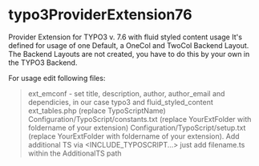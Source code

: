# typo3ProviderExtension76
Provider Extension for TYPO3 v. 7.6 with fluid styled content usage
It's defined for usage of one Default, a OneCol and TwoCol Backend Layout.
The Backend Layouts are not created, you have to do this by your own in the TYPO3 Backend.

For usage edit following files:

> ext_emconf - set title, description, author, author_email and dependicies, in our case typo3 and fluid_styled_content
> ext_tables.php (replace TypoScriptName)
> Configuration/TypoScript/constants.txt (replace YourExtFolder with foldername of your extension)
> Configuration/TypoScript/setup.txt (replace YourExtFolder with foldername of your extension). Add additional TS via <INCLUDE_TYPOSCRIPT...> just add filename.ts within the AdditionalTS path



